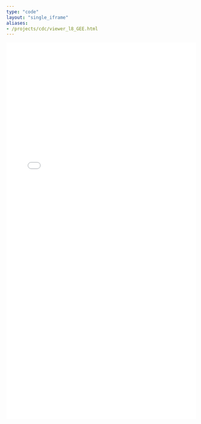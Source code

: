 ```yaml
---
type: "code"
layout: "single_iframe"
aliases:
- /projects/cdc/viewer_l8_GEE.html
---
```


<iframe class="bad-iframe" src="/pages/projects/cdc/viewer_l8_GEE.html" style="border: 0" width="100%" height="1000" referrerpolicy="same-origin" seamless></iframe>